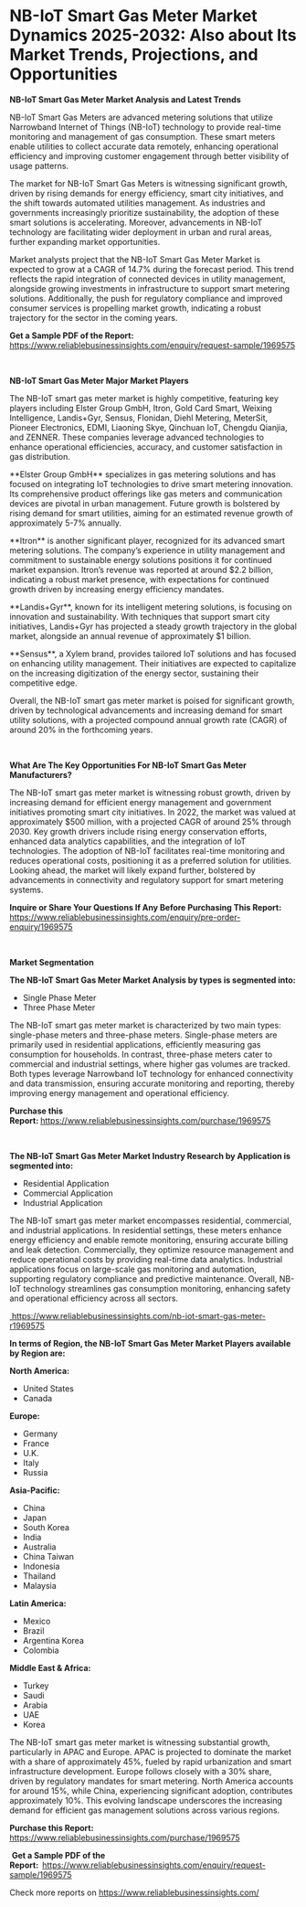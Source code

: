 <p><h1>NB-IoT Smart Gas Meter Market Dynamics 2025-2032: Also about Its Market Trends, Projections, and Opportunities</h1></p><p><strong>NB-IoT Smart Gas Meter Market Analysis and Latest Trends</strong></p>
<p><p>NB-IoT Smart Gas Meters are advanced metering solutions that utilize Narrowband Internet of Things (NB-IoT) technology to provide real-time monitoring and management of gas consumption. These smart meters enable utilities to collect accurate data remotely, enhancing operational efficiency and improving customer engagement through better visibility of usage patterns.</p><p>The market for NB-IoT Smart Gas Meters is witnessing significant growth, driven by rising demands for energy efficiency, smart city initiatives, and the shift towards automated utilities management. As industries and governments increasingly prioritize sustainability, the adoption of these smart solutions is accelerating. Moreover, advancements in NB-IoT technology are facilitating wider deployment in urban and rural areas, further expanding market opportunities.</p><p>Market analysts project that the NB-IoT Smart Gas Meter Market is expected to grow at a CAGR of 14.7% during the forecast period. This trend reflects the rapid integration of connected devices in utility management, alongside growing investments in infrastructure to support smart metering solutions. Additionally, the push for regulatory compliance and improved consumer services is propelling market growth, indicating a robust trajectory for the sector in the coming years.</p></p>
<p><strong>Get a Sample PDF of the Report:&nbsp;</strong> <a href="https://www.reliablebusinessinsights.com/enquiry/request-sample/1969575?utm_campaign=3494&utm_medium=2&utm_source=Github&utm_content=ia&utm_term=07042025&utm_id=nb-iot-smart-gas-meter">https://www.reliablebusinessinsights.com/enquiry/request-sample/1969575</a></p>
<p>&nbsp;</p>
<p><strong>NB-IoT Smart Gas Meter Major Market Players</strong></p>
<p><p>The NB-IoT smart gas meter market is highly competitive, featuring key players including Elster Group GmbH, Itron, Gold Card Smart, Weixing Intelligence, Landis+Gyr, Sensus, Flonidan, Diehl Metering, MeterSit, Pioneer Electronics, EDMI, Liaoning Skye, Qinchuan IoT, Chengdu Qianjia, and ZENNER. These companies leverage advanced technologies to enhance operational efficiencies, accuracy, and customer satisfaction in gas distribution.</p><p>**Elster Group GmbH** specializes in gas metering solutions and has focused on integrating IoT technologies to drive smart metering innovation. Its comprehensive product offerings like gas meters and communication devices are pivotal in urban management. Future growth is bolstered by rising demand for smart utilities, aiming for an estimated revenue growth of approximately 5-7% annually.</p><p>**Itron** is another significant player, recognized for its advanced smart metering solutions. The company’s experience in utility management and commitment to sustainable energy solutions positions it for continued market expansion. Itron’s revenue was reported at around $2.2 billion, indicating a robust market presence, with expectations for continued growth driven by increasing energy efficiency mandates.</p><p>**Landis+Gyr**, known for its intelligent metering solutions, is focusing on innovation and sustainability. With techniques that support smart city initiatives, Landis+Gyr has projected a steady growth trajectory in the global market, alongside an annual revenue of approximately $1 billion.</p><p>**Sensus**, a Xylem brand, provides tailored IoT solutions and has focused on enhancing utility management. Their initiatives are expected to capitalize on the increasing digitization of the energy sector, sustaining their competitive edge.</p><p>Overall, the NB-IoT smart gas meter market is poised for significant growth, driven by technological advancements and increasing demand for smart utility solutions, with a projected compound annual growth rate (CAGR) of around 20% in the forthcoming years.</p></p>
<p>&nbsp;</p>
<p><strong>What Are The Key Opportunities For NB-IoT Smart Gas Meter Manufacturers?</strong></p>
<p><p>The NB-IoT smart gas meter market is witnessing robust growth, driven by increasing demand for efficient energy management and government initiatives promoting smart city initiatives. In 2022, the market was valued at approximately $500 million, with a projected CAGR of around 25% through 2030. Key growth drivers include rising energy conservation efforts, enhanced data analytics capabilities, and the integration of IoT technologies. The adoption of NB-IoT facilitates real-time monitoring and reduces operational costs, positioning it as a preferred solution for utilities. Looking ahead, the market will likely expand further, bolstered by advancements in connectivity and regulatory support for smart metering systems.</p></p>
<p><strong>Inquire or Share Your Questions If Any Before Purchasing This Report:</strong> <a href="https://www.reliablebusinessinsights.com/enquiry/pre-order-enquiry/1969575?utm_campaign=3494&utm_medium=2&utm_source=Github&utm_content=ia&utm_term=07042025&utm_id=nb-iot-smart-gas-meter">https://www.reliablebusinessinsights.com/enquiry/pre-order-enquiry/1969575</a></p>
<p>&nbsp;</p>
<p><strong>Market Segmentation</strong></p>
<p><strong>The NB-IoT Smart Gas Meter Market Analysis by types is segmented into:</strong></p>
<p><ul><li>Single Phase Meter</li><li>Three Phase Meter</li></ul></p>
<p><p>The NB-IoT smart gas meter market is characterized by two main types: single-phase meters and three-phase meters. Single-phase meters are primarily used in residential applications, efficiently measuring gas consumption for households. In contrast, three-phase meters cater to commercial and industrial settings, where higher gas volumes are tracked. Both types leverage Narrowband IoT technology for enhanced connectivity and data transmission, ensuring accurate monitoring and reporting, thereby improving energy management and operational efficiency.</p></p>
<p><strong>Purchase this Report:&nbsp;</strong><a href="https://www.reliablebusinessinsights.com/purchase/1969575?utm_campaign=3494&utm_medium=2&utm_source=Github&utm_content=ia&utm_term=07042025&utm_id=nb-iot-smart-gas-meter">https://www.reliablebusinessinsights.com/purchase/1969575</a></p>
<p>&nbsp;</p>
<p><strong>The NB-IoT Smart Gas Meter Market Industry Research by Application is segmented into:</strong></p>
<p><ul><li>Residential Application</li><li>Commercial Application</li><li>Industrial Application</li></ul></p>
<p><p>The NB-IoT smart gas meter market encompasses residential, commercial, and industrial applications. In residential settings, these meters enhance energy efficiency and enable remote monitoring, ensuring accurate billing and leak detection. Commercially, they optimize resource management and reduce operational costs by providing real-time data analytics. Industrial applications focus on large-scale gas monitoring and automation, supporting regulatory compliance and predictive maintenance. Overall, NB-IoT technology streamlines gas consumption monitoring, enhancing safety and operational efficiency across all sectors.</p></p>
<p><a href="https://www.reliablebusinessinsights.com/nb-iot-smart-gas-meter-r1969575?utm_campaign=3494&utm_medium=2&utm_source=Github&utm_content=ia&utm_term=07042025&utm_id=nb-iot-smart-gas-meter">&nbsp;https://www.reliablebusinessinsights.com/nb-iot-smart-gas-meter-r1969575</a></p>
<p><strong>In terms of Region, the NB-IoT Smart Gas Meter Market Players available by Region are:</strong></p>
<p>
    <p> <strong> North America: </strong>
        <ul>
            <li>United States</li>
            <li>Canada</li>
        </ul>
        </p> 
    <p> <strong> Europe: </strong>
        <ul>
            <li>Germany</li>
            <li>France</li>
            <li>U.K.</li>
            <li>Italy</li>
            <li>Russia</li>
        </ul>
        </p> 
    <p> <strong> Asia-Pacific: </strong>
        <ul>
            <li>China</li>
            <li>Japan</li>
            <li>South Korea</li>
            <li>India</li>
            <li>Australia</li>
            <li>China Taiwan</li>
            <li>Indonesia</li>
            <li>Thailand</li>
            <li>Malaysia</li>
        </ul>
        </p> 
    <p> <strong> Latin America: </strong>
        <ul>
            <li>Mexico</li>
            <li>Brazil</li>
            <li>Argentina Korea</li>
            <li>Colombia</li>
        </ul>
        </p> 
    <p> <strong> Middle East & Africa: </strong>
        <ul>
            <li>Turkey</li>
            <li>Saudi</li>
            <li>Arabia</li>
            <li>UAE</li>
            <li>Korea</li>
        </ul>
    </p>
    </p>
<p><p>The NB-IoT smart gas meter market is witnessing substantial growth, particularly in APAC and Europe. APAC is projected to dominate the market with a share of approximately 45%, fueled by rapid urbanization and smart infrastructure development. Europe follows closely with a 30% share, driven by regulatory mandates for smart metering. North America accounts for around 15%, while China, experiencing significant adoption, contributes approximately 10%. This evolving landscape underscores the increasing demand for efficient gas management solutions across various regions.</p></p>
<p><strong>Purchase this Report: </strong><a href="https://www.reliablebusinessinsights.com/purchase/1969575?utm_campaign=3494&utm_medium=2&utm_source=Github&utm_content=ia&utm_term=07042025&utm_id=nb-iot-smart-gas-meter">https://www.reliablebusinessinsights.com/purchase/1969575</a></p>
<p>&nbsp;<strong>Get a Sample PDF of the Report:&nbsp;&nbsp;</strong><a href="https://www.reliablebusinessinsights.com/enquiry/request-sample/1969575?utm_campaign=3494&utm_medium=2&utm_source=Github&utm_content=ia&utm_term=07042025&utm_id=nb-iot-smart-gas-meter">https://www.reliablebusinessinsights.com/enquiry/request-sample/1969575</a></p>
<p><strong></strong></p>
<p>Check more reports on <a href="https://www.reliablebusinessinsights.com/?utm_campaign=3494&utm_medium=2&utm_source=Github&utm_content=ia&utm_term=07042025&utm_id=nb-iot-smart-gas-meter">https://www.reliablebusinessinsights.com/</a></p>